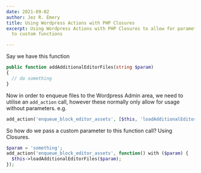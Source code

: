 ```yaml
---
date: 2021-09-02
author: Jez R. Emery
title: Using Wordpress Actions with PHP Closures
excerpt: Using Wordpress Actions with PHP Closures to allow for parameter passing
  to custom functions

---
```

Say we have this function 
```php
public function addAdditionalEditorFiles(string $param)
{
  // do something
}
```

Now in order to enqueue files to the Wordpress Admin area, we need to utilise an `add_action` call, however these normally only allow for usage without parameters. e.g.

```php
add_action('enqueue_block_editor_assets', [$this, 'loadAdditionalEditorFiles']);
```

So how do we pass a custom parameter to this function call? Using Closures.

```php
$param = 'something';
add_action('enqueue_block_editor_assets', function() with ($param) {
  $this->loadAdditionalEditorFiles($param);
});
```